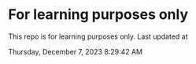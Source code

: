 # For learning purposes only
This repo is for learning purposes only.
Last updated at

Thursday, December 7, 2023 8:29:42 AM

